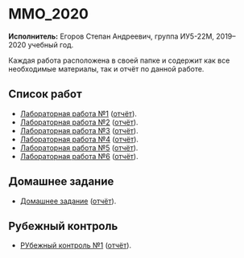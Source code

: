 # MMO_2020 

**Исполнитель:** Егоров Степан Андреевич, группа ИУ5-22М, 2019–2020&nbsp;учебный год.

Каждая работа расположена в&nbsp;своей папке и содержит как все необходимые материалы, так и отчёт по&nbsp;данной работе.

## Список работ
* [Лабораторная работа №1](./lab1) ([отчёт](./lab1/MMO_LR1.pdf)).
* [Лабораторная работа №2](./lab2) ([отчёт](./lab2/MMO_LR2.pdf)).
* [Лабораторная работа №3](./lab3) ([отчёт](./lab3/MMO_lr3.pdf)).
* [Лабораторная работа №4](./lab4) ([отчёт](./lab4/MMO_lr4.pdf)).
* [Лабораторная работа №5](./lab5) ([отчёт](./lab5/MMO_lr5.pdf)).
* [Лабораторная работа №6](./lab6) ([отчёт](./lab6/MMO_lr6.pdf)).

## Домашнее задание
* [Домашнее задание](./dz) ([отчёт](./dz/MMO_dz.pdf)).

## Рубежный контроль
* [РУбежный контроль №1](./RK1) ([отчёт](./RK1/MMO_RK1.pdf)).
